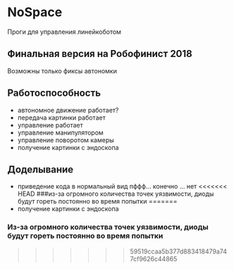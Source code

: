 # NoSpace
Проги для управления линейкоботом

## Финальная версия на Робофинист 2018
Возможны только фиксы автономки

## Работоспособность
- автономное движение работает?
- передача картинки работает
- управление работает
- управление манипулятором
- управление поворотом камеры
- получение картинки с эндоскопа
## Доделывание
- приведение кода в нормальный вид пффф... конечно ... нет
<<<<<<< HEAD
###из-за огромного количества точек уязвимости, диоды будут гореть постоянно во время попытки
=======
- получение картинки с эндоскопа
### Из-за огромного количества точек уязвимости, диоды будут гореть постоянно во время попытки
>>>>>>> 59519ccaa5b377d883418479a747cf9626c44865

